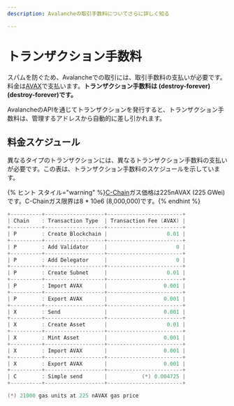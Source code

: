 ```yaml
---
description: Avalancheの取引手数料についてさらに詳しく知る

---
```


# トランザクション手数料

スパムを防ぐため、Avalancheでの取引には、取引手数料の支払いが必要です。料金は[AVAX](../../#avalanche-avax-token)で支払います。**トランザクション手数料は \(destroy-forever\) \(destroy-forever\)です。**

AvalancheのAPIを通じてトランザクションを発行すると、トランザクション手数料は、管理するアドレスから自動的に差し引かれます。

## 料金スケジュール

異なるタイプのトランザクションには、異なるトランザクション手数料の支払いが必要です。この表は、トランザクション手数料のスケジュールを示しています。

{% ヒント スタイル="warning" %}[C-Chain](./#contract-chain-c-chain)ガス価格は225nAVAX \(225 GWei\)です。C-Chainガス限界は8 \* 10e6 \(8,000,000\)です。{% endhint %}

```cpp
+----------+-------------------+------------------------+
| Chain    : Transaction Type  | Transaction Fee (AVAX) |
+----------+-------------------+------------------------+
| P        : Create Blockchain |                   0.01 |
+----------+-------------------+------------------------+
| P        : Add Validator     |                      0 |
+----------+-------------------+------------------------+
| P        : Add Delegator     |                      0 |
+----------+-------------------+------------------------+
| P        : Create Subnet     |                   0.01 |
+----------+-------------------+------------------------+
| P        : Import AVAX       |                  0.001 |
+----------+-------------------+------------------------+
| P        : Export AVAX       |                  0.001 |
+----------+-------------------+------------------------+
| X        : Send              |                  0.001 |
+----------+-------------------+------------------------+
| X        : Create Asset      |                   0.01 |
+----------+-------------------+------------------------+
| X        : Mint Asset        |                  0.001 |
+----------+-------------------+------------------------+
| X        : Import AVAX       |                  0.001 |
+----------+-------------------+------------------------+
| X        : Export AVAX       |                  0.001 |
+----------+-------------------+------------------------+
| C        : Simple send       |           (*) 0.004725 |
+----------+-------------------+------------------------+

(*) 21000 gas units at 225 nAVAX gas price
```

